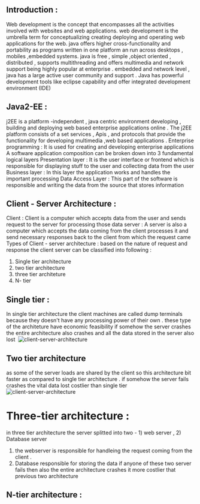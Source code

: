 ## Introduction : 
Web development is the concept that encompasses all the activities involved with websites and web applications.
web development is the umbrella term for conceptualizing creating deploying and operating web applications for the web.
java offers higher cross-functionality and portability as programs written in one platform an run across desktops , mobiles ,embedded systems.
java is free , simple ,object oriented , distributed , supports multithreading and offers multimedia and network support 
being highly popular at enterprise . embedded and network level , java has a large active user community and support .
Java has powerful development tools like eclipse capability and offer integrated development environment (IDE)

## Java2-EE : 
j2EE is a platform -independent , java centric environment developing , building and deploying web based enterprise applications online .
The j2EE platform consists of a set services , Apis , and protocols that provide the functionality for developing multimedia ,web based 
applications .
Enterprise programming : It is used for creating and developing enterprise applications 
A software application composition can be broken down into 3 fundamental logical layers
Presentation layer : It is the user interface or frontend which is responsible for displaying stuff to the user and collecting data from the user 
Business layer : In this layer the application works and handles the important processing 
Data Access Layer : This part of the software is responsible and writing the data from the source that stores information 

## Client - Server Architecture :
Client : Client is a computer which accepts data from the user and sends  request to the server for processing those data 
server : A server is also a computer which accepts the data coming from the client processes it and send necessary responses back to the client from which the request came 
Types of Client - server architecture : 
based on the nature of request and response the client server can be classified into following :
1) Single tier architecture 
2) two tier architecture 
3) three tier architeture 
4) N- tier 
## Single tier :
In single tier architecture the client machines are called dump terminals because they doesn't have any processing power of their own .
these type of the architeture have economic feasibility 
if somehow the server crashes the entire architecture also crashes and all the data stored in the server also lost 
<img> ![client-server-architecture](https://github.com/user-attachments/assets/53f58246-a97a-4809-92b1-41aadd0d6d31) </img>

## Two tier architecture 
as some of the server loads are shared by the client so this architecture bit faster as compared to single tier architecture .
if somehow the server fails crashes the vital data lost 
costlier than single tier 
<img>![client-server-architecture](https://github.com/user-attachments/assets/11576200-c30f-439d-a43e-eee6e3a45407) </img>

# Three-tier architecture :
in three tier architecture the server splitted into two - 1) web server , 2) Database server 
1) the webserver is responsible for handleing the request coming from the client .
2) Database responsible for storing the data
if anyone of these two server fails then also the entire architecture crashes
it more costlier that previous two architecture

 ## N-tier architecture :
 




